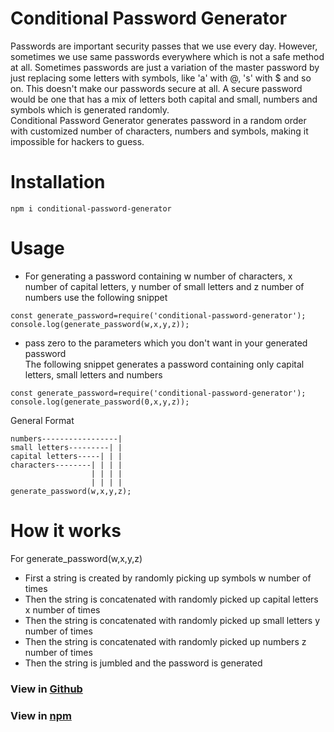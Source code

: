 # Conditional Password Generator
Passwords are important security passes that we use every day. However, sometimes we use same passwords everywhere which is not a safe method at all. Sometimes passwords are just a variation of the master password by just replacing some letters with symbols, like 'a' with @, 's' with $ and so on. This doesn't make our passwords secure at all. A secure password would be one that has a mix of letters both capital and small, numbers and symbols which is generated randomly. <br>
Conditional Password Generator generates password in a random order with customized number of characters, numbers and symbols, making it impossible for hackers to guess.

# Installation
```
npm i conditional-password-generator
```

# Usage

- For generating a password containing w number of characters, x number of capital letters, y number of small letters and z number of numbers use the following snippet
```
const generate_password=require('conditional-password-generator');
console.log(generate_password(w,x,y,z));
```

- pass zero to the parameters which you don't want in your generated password <br>
The following snippet generates a password containing only capital letters, small letters and numbers
```
const generate_password=require('conditional-password-generator');
console.log(generate_password(0,x,y,z));
```
General Format
```
numbers-----------------|
small letters---------| |
capital letters-----| | |
characters--------| | | |
                  | | | |
                  | | | |
generate_password(w,x,y,z);
```


# How it works
For generate_password(w,x,y,z)
- First a string is created by randomly picking up symbols w number of times
- Then the string is concatenated with randomly picked up capital letters x number of times
- Then the string is concatenated with randomly picked up small letters y number of times
- Then the string is concatenated with randomly picked up numbers z number of times
- Then the string is jumbled and the password is generated

### View in [Github](https://github.com/abirbhattacharya82/conditional-password-generator)
### View in [npm](https://www.npmjs.com/package/conditional-password-generator)